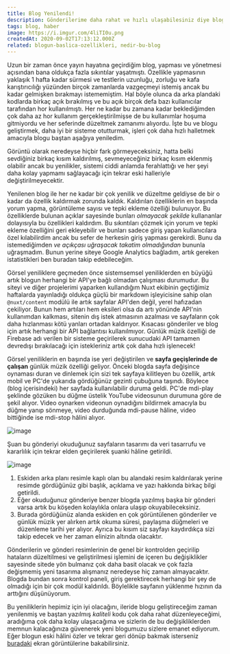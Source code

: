 ```yaml
---
title: Blog Yenilendi!
description: Gönderilerime daha rahat ve hızlı ulaşabilesiniz diye blogumu baştan aşağıya yeniledim ve seveceğiniz birkaç özellik ekledim!
tags: blog, haber
image: https://i.imgur.com/4liTI0u.png
createdAt: 2020-09-02T17:13:12.000Z
related: blogun-baslica-ozellikleri, nedir-bu-blog
---
```


Uzun bir zaman önce yayın hayatına geçirdiğim blog, yapması ve yönetmesi açısından bana oldukça fazla sıkıntılar yaşatmıştı. Özellikle yapmasının yaklaşık 1 hafta kadar sürmesi ve testlerin uzunluğu, zorluğu ve kafa karıştırıcılığı yüzünden birçok zamanlarda vazgeçmeyi istemiş ancak bu kadar gelmişken bırakmayı istememiştim. Hal böyle olunca da arka plandaki kodlarda birkaç açık bırakılmış ve bu açık birçok defa bazı kullanıcılar tarafından hor kullanılmıştı. Her ne kadar bu zamana kadar beklediğimden çok daha az hor kullanım gerçekleştirilmişse de bu kullanımlar hoşuma gitmiyordu ve her seferinde düzeltmek zamanımı alıyordu. İşte bu ve blogu geliştirmek, daha iyi bir sisteme otutturmak, işleri çok daha hızlı halletmek amacıyla blogu baştan aşağıya yeniledim.

Görüntü olarak neredeyse hiçbir fark görmeyeceksiniz, hatta belki sevdiğiniz birkaç kısım kaldırılmış, sevmeyeceğiniz birkaç kısım eklenmiş olabilir ancak bu yenilikler, sistemi ciddi anlamda ferahlattığı ve her şeyi daha kolay yapmamı sağlayacağı için tekrar eski halleriyle değiştirilmeyecektir.

Yenilenen blog ile her ne kadar bir çok yenilik ve düzeltme geldiyse de bir o kadar da özellik kaldırmak zorunda kaldık. Kaldırılan özelliklerin en başında yorum yapma, görüntüleme sayısı ve tepki ekleme özelliği bulunuyor. Bu özelliklerde bulunan açıklar sayesinde bunları _olmayacak şekilde_ kullananlar dolayısıyla bu özellikleri kaldırdım. Bu sıkıntıları çözmek için yorum ve tepki ekleme özelliğini geri ekleyebilir ve bunları sadece giriş yapan kullanıcılara özel kılabilirdim ancak bu sefer de herkesin giriş yapması gerekirdi. Bunu da istemediğimden _ve açıkçası uğraşacak takatim olmadığından_ bununla uğraşmadım. Bunun yerine siteye Google Analytics bağladım, artık gereken istatistikleri ben buradan takip edebileceğim.

Görsel yeniliklere geçmeden önce sistemsemsel yeniliklerden en büyüğü artık blogun herhangi bir API'ye bağlı olmadan çalışması durumudur. Bu siteyi ve diğer projelerimi yaparken kullandığım Nuxt ekibinin geçtiğimiz haftalarda yayınladığı oldukça güçlü bir markdown işleyicisine sahip olan `@nuxt/content` modülü ile artık sayfalar API'den değil, yerel hafızadan çekiliyor. Bunun hem artıları hem eksileri olsa da artı yönünde API'nin kullanımdan kalkması, sitenin dış istek atmasının azalması ve sayfaların çok daha hızlanması kötü yanları ortadan kaldırıyor. Kısacası gönderiler ve blog için artık herhangi bir API bağlantısı kullanılmıyor. Günlük müzik özelliği de Firebase adı verilen bir sisteme geçirilerek sunucudaki API tamamen devredışı bırakılacağı için istekleriniz artık çok daha hızlı işlenecek!

Görsel yeniliklerin en başında ise yeri değiştirilen ve **sayfa geçişlerinde de çalışan** günlük müzik özelliği geliyor. Önceki blogda sayfa değişince oynaması duran ve dinlemek için sizi tek sayfaya kilitleyen bu özellik, artık mobil ve PC'de yukarıda gördüğünüz gezinti çubuğuna taşındı. Böylece (blog içerisindeki) her sayfada kullanılabilir duruma geldi. PC'de <v-icon>mdi-play</v-icon> şeklinde gözüken bu düğme üstelik YouTube videosunun durumuna göre de şekil alıyor. Video oynarken videonun oynadığını bildirmek amacıyla bu düğme yanıp sönmeye, video durduğunda <v-icon>mdi-pause</v-icon> hâline, video bittiğinde ise <v-icon>mdi-stop</v-icon> hâlini alıyor.

<p class="text-center">
  <img src="https://the-person-under-this-message.is-inside.me/xUcA5jEA.png" alt="image" />
</p>

Şuan bu gönderiyi okuduğunuz sayfaların tasarımı da veri tasarrufu ve kararlılık için tekrar elden geçirilerek şuanki hâline getirildi.

<p class="text-center">
  <img src="https://i.imgur.com/GZlBuky.png" alt="image" />
</p>

1. Eskiden arka planı resimle kaplı olan bu alandaki resim kaldırılarak yerine resimde gördüğünüz gibi başlık, açıklama ve yazı hakkında birkaç bilgi getirildi.
2. Eğer okuduğunuz gönderiye benzer blogda yazılmış başka bir gönderi varsa artık bu köşeden kolaylıkla onlara ulaşıp okuyabileceksiniz.
3. Burada gördüğünüz alanda eskiden en çok görüntülenen gönderiler ve günlük müzik yer alırken artık okuma süresi, paylaşma düğmeleri ve düzenleme tarihi yer alıyor. Ayrıca bu kısım siz sayfayı kaydırdıkça sizi takip edecek ve her zaman elinizin altında olacaktır.

Gönderilerin ve gönderi resimlerinin de genel bir kontrolden geçirilip hataların düzeltilmesi ve geliştirilmesi işlemini de içeren bu değişiklikler sayesinde sitede yön bulmanız çok daha basit olacak ve çok fazla değişmemiş yeni tasarıma alışmanız neredeyse hiç zaman almayacaktır. Blogda bundan sonra kontrol paneli, giriş gerektirecek herhangi bir şey de olmadığı için bir çok modül kaldırıldı. Böylelikle sayfanın yüklenme hızının da arttığını düşünüyorum.

Bu yeniliklerin hepimiz için iyi olacağını, ileride blogu geliştireceğim zaman yenilenmiş ve baştan yazılmış _kaliteli_ kodu çok daha rahat düzenleyeceğimi, aradığıma çok daha kolay ulaşacağıma ve sizlerin de bu değişikliklerden memnun kalacağınıza güvenerek yeni blogumuzu sizlere emanet ediyorum. Eğer blogun eski hâlini özler ve tekrar geri dönüp bakmak isterseniz [buradaki](/blog/gonderi/blogun-baslica-ozellikleri) ekran görüntülerine bakabilirsiniz.
